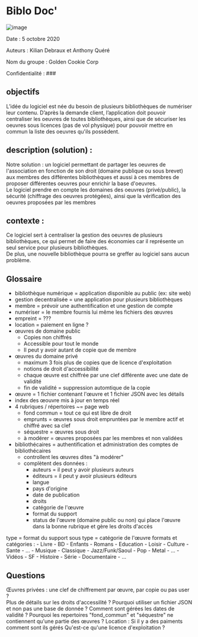 # Biblo Doc'


![image](https://images.adagio.com/images2/custom_blends/117606.jpg)

Date : 5 octobre 2020 

Auteurs : Kilian Debraux et Anthony Quéré 

Nom du groupe : Golden Cookie Corp 

Confidentialité : ###



## objectifs  
L’idée du logiciel est née du besoin de plusieurs bibliothèques de numériser leur contenu. D’après la demande client, l’application  doit pouvoir centraliser les oeuvres de toutes bibliothèques, ainsi que de sécuriser les oeuvres sous licences (pas de vol physique) pour pouvoir mettre en commun la liste des oeuvres qu'ils possèdent.  

## description (solution) :
Notre solution : un logiciel permettant de partager les oeuvres de l'association en fonction de son droit (domaine publique ou sous brevet) aux membres des différentes bibliothèques et aussi à ces membres de proposer différentes oeuvres pour enrichir la base d'oeuvres.  
Le logiciel prendre en compte les domaines des oeuvres (privé/public), la sécurité (chiffrage des oeuvres protégées), ainsi que la vérification des oeuvres proposées par les membres  

## contexte : 
Ce logiciel sert à centraliser la gestion des oeuvres de plusieurs bibliothèques, ce qui permet de faire des économies car il représente un seul service pour plusieurs bibliothèques.  
De plus, une nouvelle bibliothèque pourra se greffer au logiciel sans aucun problème.  


## Glossaire
- bibliothèque numérique = application disponible au public (ex: site web)
- gestion decentralisée = une application pour plusieurs bibliothèques
- membre = prévoir une authentification et une gestion de compte
- numériser = le membre fournis lui même les fichiers des œuvres
- empreint = ???
- location = paiement en ligne ?
- œuvres de domaine public
    - Copies non chiffrés
    - Accessible pour tout le monde
    - Il peut y avoir autant de copie que de membre
- œuvres du domaine privé
    - maximum 3 fois plus de copies que de licence d'exploitation
    - notions de droit d'accessibilité
    - chaque œuvre est chiffrée par une clef différente avec une date de validité
    - fin de validité = suppression automtique de la copie
- œuvre = 1 fichier contenant l'œuvre et 1 fichier JSON avec les détails
- index des œouvre mis à jour en temps réel
- 4 rubriques / répertoires ~= page web
    - fond commun = tout ce qui est libre de droit
    - emprunts = œuvres sous droit empruntées par le membre actif et chiffré avec sa clef
    - séquestre = œuvres sous droit
    - à modérer = œuvres proposées par les membres et non validées
- bibliothécaires = authentification et administration des comptes de bibliothécaires
    - controllent les œuvres dites "à modérer"
    - complètent des données :
        - auteurs = il peut y avoir plusieurs auteurs
        - éditeurs = il peut y avoir plusieurs éditeurs
        - langue
        - pays d'origine
        - date de publication
        - droits
        - catégorie de l'œuvre
        - format du support
        - status de l'œuvre (domaine public ou non) qui place l'œuvre dans la bonne rubrique et gère les droits d'accès

type = format du support
sous type = catégorie de l'œuvre
formats et catégories :
    - Livre
        - BD
        - Enfants
        - Romans
        - Education
        - Loisir
        - Culture
        - Sante
        - ...
    - Musique
        - Classique
        - Jazz/Funk/Saoul
        - Pop
        - Metal
        - ...
    - Vidéos
        - SF
        - Histoire
        - Série
        - Documentaire
        - ...
    
## Questions
Œuvres privées : une clef de chiffrement par œuvre, par copie ou pas user ?  
Plus de détails sur les droits d'accessilité ?
Pourquoi utiliser un fichier JSON et non pas une base de donnée ?
Comment sont gérées les dates de validité ?
Pourquoi les repertoires "fond_commun" et "séquestre" ne contiennent qu'une partie des œuvres ?
Location : Si il y a des paiments comment sont ils gérés
Qu'est-ce qu'une licence d'exploitation ?
